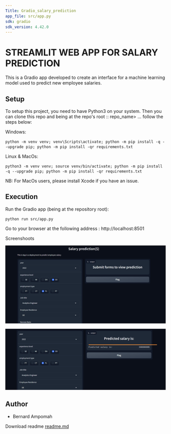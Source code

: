 ```yaml
---
Title: Gradio_salary_prediction
app_file: src/app.py
sdk: gradio
sdk_version: 4.42.0
---
```

# STREAMLIT WEB APP FOR SALARY PREDICTION
This is a Gradio app developed to create an interface for a machine learning model used to predict new employee salaries.

## Setup
To setup this project, you need to have Python3 on your system. Then you can clone this repo and being at the repo's root :: repo_name> ... follow the steps below:

Windows:

    python -m venv venv; venv\Scripts\activate; python -m pip install -q --upgrade pip; python -m pip install -qr requirements.txt  

Linux & MacOs:

    python3 -m venv venv; source venv/bin/activate; python -m pip install -q --upgrade pip; python -m pip install -qr requirements.txt  

NB: For MacOs users, please install Xcode if you have an issue.

## Execution
Run the Gradio app (being at the repository root):

    python run src/app.py

Go to your browser at the following address : http://localhost:8501

Screenshoots

![](/screenshoots/grad1.png)

![](/screenshoots/grad2.png)


## Author
- Bernard Ampomah[]()


Download readme [readme.md](https://github.com/user-attachments/files/16705782/readme.md)
